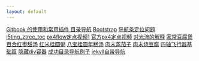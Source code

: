 ```yaml
---
layout: default
---
```

<div class="well">

<a href="http://zhaoda.net/2015/11/09/gitbook-plugins/">Gitbook 的使用和常用插件
</a>
<a href="http://www.cnblogs.com/xdp-gacl/p/3718879.html">目录导航</a>
<a href="http://www.cnblogs.com/kissdodog/p/3929903.html">Bootstrap</a>
<a href="http://segmentfault.com/q/1010000000594211">导航条定位问题</a>
<a href="http://i5ting.github.io/i5ting_ztree_toc/">i5ting_ztree_toc</a>
<a href="http://v.ku6.com/show/LYEEwPxViToE90AZuYZGGA...html?ptag=vsogou">px4flow定点视频1</a>
<a href="http://diydrones.com/profiles/blogs/adding-optical-flow-to-the-mix">官方px4定点视频</a>
<a href="http://bbs.elecfans.com/jishu_485979_1_1.html">对光流的解释</a>
<a href="http://www.chinacaipu.com/menu/tangbaozhoushipu/115752.html">家常豆腐煲</a>
<a href="http://www.chinacaipu.com/menu/tangbaozhoushipu/114456.html">百合红枣甜汤</a>
<a href="http://www.chinacaipu.com/menu/tangbaozhoushipu/79470.html">红米桂圆粥</a>
<a href="http://www.chinacaipu.com/menu/tangbaozhoushipu/79115.html">八宝桂圆年糕汤</a>
<a href="http://www.chinacaipu.com/menu/rouleishipu/90400.html">肉末蒸茄子</a>
<a href="http://www.chinacaipu.com/menu/rouleishipu/117675.html">肉末烧豆腐</a>
<a href="http://www.guokr.com/post/452422/">四轴飞行器基础篇</a>
<a href="http://www.hsoso.com:8080/2015/html5_0515/54.html">隐藏div容器</a>
<a href="http://www.thomaszhao.cn/">成功目录导航例子</a>
<a href="http://halfelf.org/2015/jekyll-table-contents/">jekyll自带导航</a>
</div>